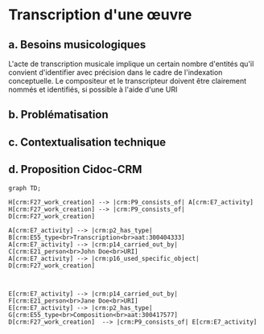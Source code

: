 # Transcription d'une œuvre

## a. Besoins musicologiques

L'acte de transcription musicale implique un certain nombre d'entités qu'il convient d'identifier avec précision dans le cadre de l'indexation conceptuelle. Le compositeur et le transcripteur doivent être clairement nommés et identifiés, si possible à l'aide d'une URI

## b. Problématisation

## c. Contextualisation technique

## d. Proposition Cidoc-CRM


```mermaid
graph TD;

H[crm:F27_work_creation] --> |crm:P9_consists_of| A[crm:E7_activity]
H[crm:F27_work_creation] --> |crm:P9_consists_of| D[crm:F27_work_creation]

A[crm:E7_activity] --> |crm:p2_has_type| B[crm:E55_type<br>Transcription<br>aat:300404333]
A[crm:E7_activity] --> |crm:p14_carried_out_by| C[crm:E21_person<br>John Doe<br>URI]
A[crm:E7_activity] --> |crm:p16_used_specific_object| D[crm:F27_work_creation]



E[crm:E7_activity] --> |crm:p14_carried_out_by| F[crm:E21_person<br>Jane Doe<br>URI]
E[crm:E7_activity] --> |crm:p2_has_type| G[crm:E55_type<br>Composition<br>aat:300417577]
D[crm:F27_work_creation]  --> |crm:P9_consists_of| E[crm:E7_activity]

```

